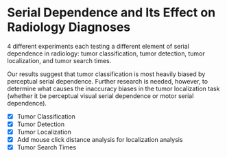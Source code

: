 # Serial Dependence and Its Effect on Radiology Diagnoses
4 different experiments each testing a different element of serial dependence in radiology: tumor classification, tumor detection, tumor localization, and tumor search times.

Our results suggest that tumor classification is most heavily biased by perceptual serial dependence. Further research is needed, however, to determine what causes the inaccuracy biases in the tumor localization task (whether it be perceptual visual serial dependence or motor serial dependence).

 - [x] Tumor Classification
 - [x] Tumor Detection
 - [x] Tumor Localization
 - [x] Add mouse click distance analysis for localization analysis
 - [x] Tumor Search Times
